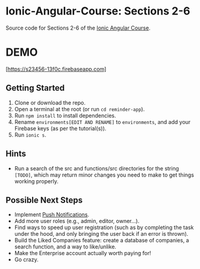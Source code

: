 # Ionic-Angular-Course: Sections 2-6
Source code for Sections 2-6 of the [Ionic Angular Course](https://github.com/didaktio/Ionic-Angular-Course).

# DEMO
[https://s23456-13f0c.firebaseapp.com]

## Getting Started
1) Clone or download the repo.
2) Open a terminal at the root (or run `cd reminder-app`).
3) Run `npm install` to install dependencies.
4) Rename `environments[EDIT AND RENAME]` to `environments`, and add your Firebase keys (as per the tutorial(s)).
5) Run `ionic s`.

## Hints
* Run a search of the src and functions/src directories for the string `[TODO]`, which may return minor changes you need to make to get things working properly.

## Possible Next Steps
* Implement [Push Notifications](https://firebase.google.com/docs/cloud-messaging).
* Add more user roles (e.g., admin, editor, owner...).
* Find ways to speed up user registration (such as by completing the task under the hood, and only bringing the user back if an error is thrown).
* Build the Liked Companies feature: create a database of companies, a search function, and a way to like/unlike.
* Make the Enterprise account actually worth paying for!
* Go crazy.
